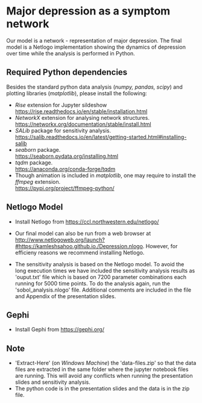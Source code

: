 # Major depression as a symptom network  
Our model is a network - representation of major depression. The final model is a Netlogo implementation showing the dynamics of depression over time while the analysis is performed in Python.

## Required Python dependencies
Besides the standard python data analysis (*numpy, pandas, scipy*) and plotting libraries (*matplotlib*), please install the following: 
- *Rise* extension for Jupyter sildeshow  
https://rise.readthedocs.io/en/stable/installation.html  
- *NetworkX* extension for analysing network structures.  
https://networkx.org/documentation/stable/install.html  
- *SALib* package for sensitivity analysis.  
https://salib.readthedocs.io/en/latest/getting-started.html#installing-salib  
- *seaborn* package.  
https://seaborn.pydata.org/installing.html
- *tqdm* package.  
https://anaconda.org/conda-forge/tqdm
- Though animation is included in *matplotlib*, one may require to install the *ffmpeg* extension.  
https://pypi.org/project/ffmpeg-python/  

## Netlogo Model  
- Install Netlogo from https://ccl.northwestern.edu/netlogo/ 

- Our final model can also be run from a web browser at http://www.netlogoweb.org/launch?#https://kamleshsahoo.github.io./Depression.nlogo. However, for efficieny reasons we recommend installing Netlogo.

- The sensitivity analysis is based on the Netlogo model. To avoid the long execution times we have included the sensitivity analysis results as 'ouput.txt' file which is based on 7200 parameter combinations each running for 5000 time points. To do the analysis again, run the 'sobol_analysis.nlogo' file. Additional comments are included in the file and Appendix of the presentation slides. 

## Gephi
- Install Gephi from https://gephi.org/  

## Note  
- 'Extract-Here' (on *Windows Machine*) the 'data-files.zip' so that the data files are extracted in the same folder where the jupyter notebook files are running. This will avoid any conflicts when running the presentation slides and sensitivity analysis.
- The python code is in the presentation slides and the data is in the zip file.  
